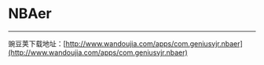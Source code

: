 # NBAer
---


豌豆荚下载地址：[http://www.wandoujia.com/apps/com.geniusvjr.nbaer](http://www.wandoujia.com/apps/com.geniusvjr.nbaer)

